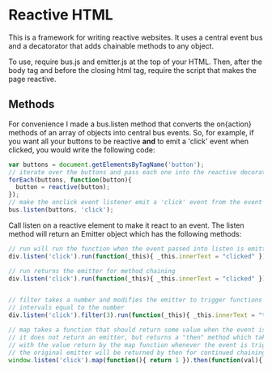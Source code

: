 Reactive HTML
=============

This is a framework for writing reactive websites. It uses a central event bus and a decatorator that adds chainable methods to any object.

To use, require bus.js and emitter.js at the top of your HTML. Then, after the body tag and before the closing html tag, require the script that makes the page reactive.

Methods
-------
For convenience I made a bus.listen method that converts the on{action} methods of an array of objects into central bus events. So, for example, if you want all your buttons to be reactive <strong>and</strong> to emit a 'click' event when clicked, you would write the following code:

```javascript
var buttons = document.getElementsByTagName('button');
// iterate over the buttons and pass each one into the reactive decorator
forEach(buttons, function(button){
  button = reactive(button);
});
// make the onclick event listener emit a 'click' event from the event bus.
bus.listen(buttons, 'click');
```
Call listen on a reactive element to make it react to an event. The listen method will return an Emitter object which has the following methods:
```javascript
// run will run the function when the event passed into listen is emitted
div.listen('click').run(function(_this){ _this.innerText = "clicked" })

// run returns the emitter for method chaining
div.listen('click').run(function(_this){ _this.innerText = "clicked" }).run(etc...)


// filter takes a number and modifies the emitter to trigger functions only at    
// intervals equal to the number
div.listen('click').filter(3).run(function(_this){ _this.innerText = "thrice clicked" });

// map takes a function that should return some value when the event is triggered. 
// it does not return an emitter, but returns a "then" method which takes a function that will be invoked 
// with the value return by the map function whenever the event is triggered.
// the original emitter will be returned by then for continued chaining
window.listen('click').map(function(){ return 1 }).then(function(val){ console.log(val)});
```





